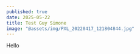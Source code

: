 ```yaml
---
published: true
date: 2025-05-22
title: Test Guy Simone
image: "@assets/img/PXL_20220417_121804844.jpg"
---
```

Hello